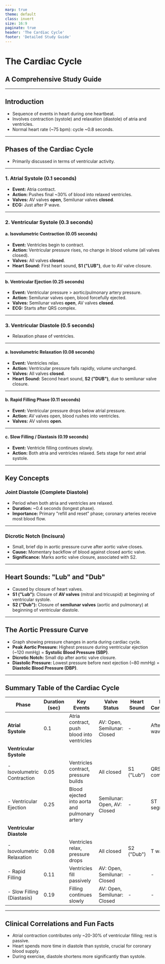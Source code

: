```yaml
---
marp: true
theme: default
class: invert
size: 16:9
paginate: true
header: 'The Cardiac Cycle'
footer: 'Detailed Study Guide'
---
```


# The Cardiac Cycle

## A Comprehensive Study Guide

---

## Introduction

*   Sequence of events in heart during one heartbeat.
*   Involves contraction (systole) and relaxation (diastole) of atria and ventricles.
*   Normal heart rate (~75 bpm): cycle ~0.8 seconds.

---

## Phases of the Cardiac Cycle

*   Primarily discussed in terms of ventricular activity.

---

### 1. Atrial Systole (0.1 seconds)

*   **Event:** Atria contract.
*   **Action:** Pushes final ~30% of blood into relaxed ventricles.
*   **Valves:** AV valves **open**, Semilunar valves **closed**.
*   **ECG:** Just after P wave.

---

### 2. Ventricular Systole (0.3 seconds)

#### a. Isovolumetric Contraction (0.05 seconds)

*   **Event:** Ventricles begin to contract.
*   **Action:** Ventricular pressure rises, no change in blood volume (all valves closed).
*   **Valves:** All valves **closed**.
*   **Heart Sound:** First heart sound, **S1 ("LUB")**, due to AV valve closure.

---

#### b. Ventricular Ejection (0.25 seconds)

*   **Event:** Ventricular pressure > aortic/pulmonary artery pressure.
*   **Action:** Semilunar valves open, blood forcefully ejected.
*   **Valves:** Semilunar valves **open**, AV valves **closed**.
*   **ECG:** Starts after QRS complex.

---

### 3. Ventricular Diastole (0.5 seconds)

*   Relaxation phase of ventricles.

---

#### a. Isovolumetric Relaxation (0.08 seconds)

*   **Event:** Ventricles relax.
*   **Action:** Ventricular pressure falls rapidly, volume unchanged.
*   **Valves:** All valves **closed**.
*   **Heart Sound:** Second heart sound, **S2 ("DUB")**, due to semilunar valve closure.

---

#### b. Rapid Filling Phase (0.11 seconds)

*   **Event:** Ventricular pressure drops below atrial pressure.
*   **Action:** AV valves open, blood rushes into ventricles.
*   **Valves:** AV valves **open**.

---

#### c. Slow Filling / Diastasis (0.19 seconds)

*   **Event:** Ventricle filling continues slowly.
*   **Action:** Both atria and ventricles relaxed. Sets stage for next atrial systole.

---

## Key Concepts

### Joint Diastole (Complete Diastole)

*   Period when both atria and ventricles are relaxed.
*   **Duration:** ~0.4 seconds (longest phase).
*   **Importance:** Primary "refill and reset" phase; coronary arteries receive most blood flow.

---

### Dicrotic Notch (Incisura)

*   Small, brief dip in aortic pressure curve after aortic valve closes.
*   **Cause:** Momentary backflow of blood against closed aortic valve.
*   **Significance:** Marks aortic valve closure, associated with S2.

---

## Heart Sounds: "Lub" and "Dub"

*   Caused by closure of heart valves.
*   **S1 ("Lub"):** Closure of **AV valves** (mitral and tricuspid) at beginning of ventricular systole.
*   **S2 ("Dub"):** Closure of **semilunar valves** (aortic and pulmonary) at beginning of ventricular diastole.

---

## The Aortic Pressure Curve

*   Graph showing pressure changes in aorta during cardiac cycle.
*   **Peak Aortic Pressure:** Highest pressure during ventricular ejection (~120 mmHg) = **Systolic Blood Pressure (SBP)**.
*   **Dicrotic Notch:** Small dip after aortic valve closure.
*   **Diastolic Pressure:** Lowest pressure before next ejection (~80 mmHg) = **Diastolic Blood Pressure (DBP)**.

---

## Summary Table of the Cardiac Cycle

| Phase                     | Duration (sec) | Key Events                                      | Valve Status                      | Heart Sound | ECG Correlation |
| ------------------------- | -------------- | ----------------------------------------------- | --------------------------------- | ----------- | --------------- |
| **Atrial Systole**        | 0.1            | Atria contract, push blood into ventricles      | AV: Open, Semilunar: Closed       | -           | After P wave    |
| **Ventricular Systole**   |                |                                                 |                                   |             |                 |
| - Isovolumetric Contraction | 0.05           | Ventricles contract, pressure builds            | All closed                        | S1 ("Lub")  | QRS complex     |
| - Ventricular Ejection    | 0.25           | Blood ejected into aorta and pulmonary artery   | Semilunar: Open, AV: Closed       | -           | ST segment      |
| **Ventricular Diastole**  |                |                                                 |                                   |             |                 |
| - Isovolumetric Relaxation | 0.08           | Ventricles relax, pressure drops                | All closed                        | S2 ("Dub")  | T wave          |
| - Rapid Filling           | 0.11           | Ventricles fill passively                       | AV: Open, Semilunar: Closed       | -           | -               |
| - Slow Filling (Diastasis) | 0.19           | Filling continues slowly                        | AV: Open, Semilunar: Closed       | -           | -               |

---

## Clinical Correlations and Fun Facts

*   Atrial contraction contributes only ~20-30% of ventricular filling; rest is passive.
*   Heart spends more time in diastole than systole, crucial for coronary blood supply.
*   During exercise, diastole shortens more significantly than systole.
